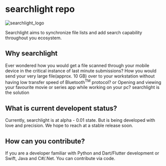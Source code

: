# searchlight repo
![searchlight_logo](https://user-images.githubusercontent.com/64083352/188547718-d7a3e9b6-a68c-473b-ac5f-b34badd99574.svg)


Searchlight aims to synchronize file lists and add search capability throughout you ecosystem. 

## Why searchlight
Ever wondered how you would get a file scanned through your mobile device in the critical instance of last minute submissions?
How you would send your very large file(approx. 10 GB) over to your workstation without having low transfer speed of Bluetooth<sup>TM</sup> protocol?
or Opening and viewing your favourite movie or series app while working on your pc?
searchlight is the solution

## What is current developent status?
Currently, searchlight is at alpha - 0.01 state. But is being developed with love and precision. We hope to reach at a stable release soon.

## How can you contribute?
If you are a developer familiar with Python and Dart/Flutter development or Swift, Java and C#/.Net. You can contribute via code.

[//]: <> (Also, funding this project also will help it thrive longer.)




